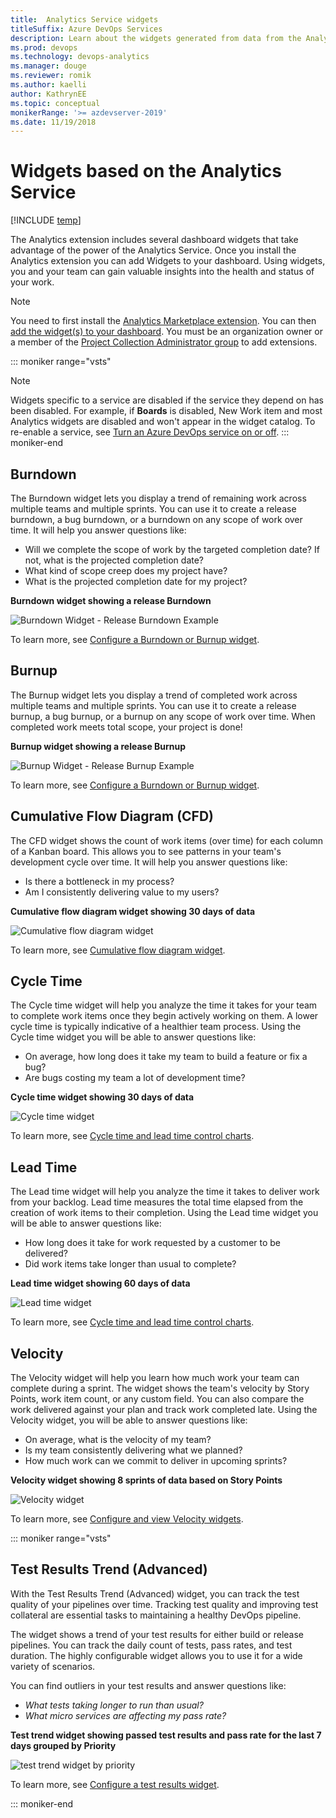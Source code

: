 ```yaml
---
title:  Analytics Service widgets 
titleSuffix: Azure DevOps Services
description: Learn about the widgets generated from data from the Analytics Service that you can add to a dashboard in Azure DevOps 
ms.prod: devops
ms.technology: devops-analytics
ms.manager: douge
ms.reviewer: romik
ms.author: kaelli
author: KathrynEE
ms.topic: conceptual
monikerRange: '>= azdevserver-2019'
ms.date: 11/19/2018
---
```



# Widgets based on the Analytics Service

[!INCLUDE [temp](../../_shared/version-azure-devops.md)]

The Analytics extension includes several dashboard widgets that take advantage of the power of the Analytics Service. Once you install the Analytics extension you can add Widgets to your dashboard. Using widgets, you and your team can gain valuable insights into the health and status of your work. 

> [!NOTE]   
> You need to first install the [Analytics Marketplace extension](../analytics/analytics-extension.md). 
You can then [add the widget(s) to your dashboard](../add-widget-to-dashboard.md). You must be an organization owner or a member of the [Project Collection Administrator group](../../organizations/security/set-project-collection-level-permissions.md) to add extensions.

::: moniker range="vsts"
> [!NOTE]  
> Widgets specific to a service are disabled if the service they depend on has been disabled. For example, if **Boards** is disabled, New Work item and most Analytics widgets are disabled and won't appear in the widget catalog. To re-enable a service, see [Turn an Azure DevOps service on or off](../../organizations/settings/set-services.md).
::: moniker-end


## Burndown
The Burndown widget lets you display a trend of remaining work across multiple teams and multiple sprints. You can use it to create a release burndown, a bug burndown, or a burndown on any scope of work over time. It will help you answer questions like: 

* Will we complete the scope of work by the targeted completion date? If not, what is the projected completion date?
* What kind of scope creep does my project have?
* What is the projected completion date for my project?

**Burndown widget showing a release Burndown**

![Burndown Widget - Release Burndown Example](./_img/burndown-ax-catalog.png)



To learn more, see [Configure a Burndown or Burnup widget](../dashboards/configure-burndown-burnup-widgets.md).  

## Burnup
The Burnup widget lets you display a trend of completed work across multiple teams and multiple sprints. You can use it to create a release burnup, a bug burnup, or a burnup on any scope of work over time. When completed work meets total scope, your project is done! 

**Burnup widget showing a release Burnup**

![Burnup Widget - Release Burnup Example](./_img/burnup-ax-catalog.png)

To learn more, see [Configure a Burndown or Burnup widget](../dashboards/configure-burndown-burnup-widgets.md).  

## Cumulative Flow Diagram (CFD)
The CFD widget shows the count of work items (over time) for each column of a Kanban board. This allows you to see patterns in your team's development cycle over time. It will help you answer questions like: 
* Is there a bottleneck in my process? 
* Am I consistently delivering value to my users? 

**Cumulative flow diagram widget showing 30 days of data**

![Cumulative flow diagram widget](./_img/cdf-big-widget.png) 

To learn more, see [Cumulative flow diagram widget](../dashboards/cumulative-flow.md).  

## Cycle Time
The Cycle time widget will help you analyze the time it takes for your team to complete work items once they begin actively working on them. A lower cycle time is typically indicative of a healthier team process. Using the Cycle time widget you will be able to answer questions like: 
* On average, how long does it take my team to build a feature or fix a bug? 
* Are bugs costing my team a lot of development time?

**Cycle time widget showing 30 days of data**

![Cycle time widget](../dashboards/_img/cycle-time-planning.png) 

To learn more, see [Cycle time and lead time control charts](../dashboards/cycle-time-and-lead-time.md).  

## Lead Time
The Lead time widget will help you analyze the time it takes to deliver work from your backlog. Lead time measures the total time elapsed from the creation of work items to their completion. Using the Lead time widget you will be able to answer questions like: 
* How long does it take for work requested by a customer to be delivered?
* Did work items take longer than usual to complete?


**Lead time widget showing 60 days of data**

![Lead time widget](../dashboards/_img/lead-time-control-chart.png) 

To learn more, see [Cycle time and lead time control charts](../dashboards/cycle-time-and-lead-time.md). 

## Velocity
 The Velocity widget will help you learn how much work your team can complete during a sprint. The widget shows the team's velocity by Story Points, work item count, or any custom field. You can also compare the work delivered against your plan and track work completed late. Using the Velocity widget, you will be able to answer questions like:
* On average, what is the velocity of my team?
* Is my team consistently delivering what we planned?
* How much work can we commit to deliver in upcoming sprints? 


**Velocity widget showing 8 sprints of data based on Story Points**

![Velocity widget](./_img/Velocity-ax-catalog.png)
 

To learn more, see [Configure and view Velocity widgets](../dashboards/team-velocity.md).  

::: moniker range="vsts"
## Test Results Trend (Advanced)
With the Test Results Trend (Advanced) widget, you can track the test quality of your pipelines over time. Tracking test quality and improving test collateral are essential tasks to maintaining a healthy DevOps pipeline.  

The widget shows a trend of your test results for either build or release pipelines. You can track the daily count of tests, pass rates, and test duration. The highly configurable widget allows you to use it for a wide variety of scenarios. 

You can find outliers in your test results and answer questions like:
- *What tests taking longer to run than usual?*
- *What micro services are affecting my pass rate?*

**Test trend widget showing passed test results and pass rate for the last 7 days grouped by Priority**

![test trend widget by priority](../dashboards/_img/test-results-trend-widget/passed-bypriority-pass.png)

To learn more, see [Configure a test results widget](../dashboards/configure-test-results-trend.md).

::: moniker-end